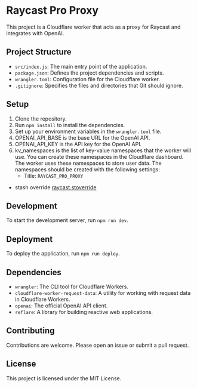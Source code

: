 # Raycast Pro Proxy

This project is a Cloudflare worker that acts as a proxy for Raycast and integrates with OpenAI.

## Project Structure

- `src/index.js`: The main entry point of the application.
- `package.json`: Defines the project dependencies and scripts.
- `wrangler.toml`: Configuration file for the Cloudflare worker.
- `.gitignore`: Specifies the files and directories that Git should ignore.

## Setup

1. Clone the repository.
2. Run `npm install` to install the dependencies.
3. Set up your environment variables in the `wrangler.toml` file.
4. OPENAI_API_BASE is the base URL for the OpenAI API.
5. OPENAI_API_KEY is the API key for the OpenAI API.
6. kv_namespaces is the list of key-value namespaces that the worker will use. You can create these namespaces in the Cloudflare dashboard. The worker uses these namespaces to store user data. The namespaces should be created with the following settings:
	 - Title: `RAYCAST_PRO_PROXY`
- stash override [raycast.stoverride](raycast.stoverride)

## Development

To start the development server, run `npm run dev`.

## Deployment

To deploy the application, run `npm run deploy`.

## Dependencies

- `wrangler`: The CLI tool for Cloudflare Workers.
- `cloudflare-worker-request-data`: A utility for working with request data in Cloudflare Workers.
- `openai`: The official OpenAI API client.
- `reflare`: A library for building reactive web applications.

## Contributing

Contributions are welcome. Please open an issue or submit a pull request.

## License

This project is licensed under the MIT License.
